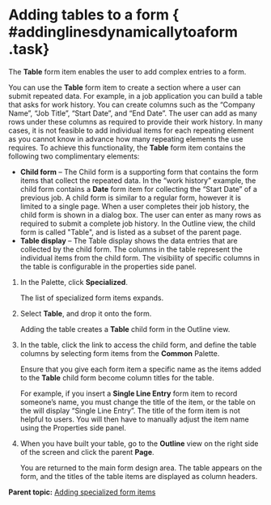 # Adding tables to a form { #addinglinesdynamicallytoaform .task}

The **Table** form item enables the user to add complex entries to a form.

You can use the **Table** form item to create a section where a user can submit repeated data. For example, in a job application you can build a table that asks for work history. You can create columns such as the “Company Name”, “Job Title”, “Start Date”, and “End Date”. The user can add as many rows under these columns as required to provide their work history. In many cases, it is not feasible to add individual items for each repeating element as you cannot know in advance how many repeating elements the use requires. To achieve this functionality, the **Table** form item contains the following two complimentary elements:

-   **Child form** – The Child form is a supporting form that contains the form items that collect the repeated data. In the “work history” example, the child form contains a **Date** form item for collecting the “Start Date” of a previous job. A child form is similar to a regular form, however it is limited to a single page. When a user completes their job history, the child form is shown in a dialog box. The user can enter as many rows as required to submit a complete job history. In the Outline view, the child form is called "Table", and is listed as a subset of the parent page.
-   **Table display** – The Table display shows the data entries that are collected by the child form. The columns in the table represent the individual items from the child form. The visibility of specific columns in the table is configurable in the properties side panel.

1.  In the Palette, click **Specialized**.

    The list of specialized form items expands.

2.  Select **Table**, and drop it onto the form.

    Adding the table creates a **Table** child form in the Outline view.

3.  In the table, click the link to access the child form, and define the table columns by selecting form items from the **Common** Palette.

    Ensure that you give each form item a specific name as the items added to the **Table** child form become column titles for the table.

    For example, if you insert a **Single Line Entry** form item to record someone’s name, you must change the title of the item, or the table on the will display “Single Line Entry”. The title of the form item is not helpful to users. You will then have to manually adjust the item name using the Properties side panel.

4.  When you have built your table, go to the **Outline** view on the right side of the screen and click the parent **Page**.

    You are returned to the main form design area. The table appears on the form, and the titles of the table items are displayed as column headers.


**Parent topic:** [Adding specialized form items](wi_introduction_to_specialized_form_items.md)


